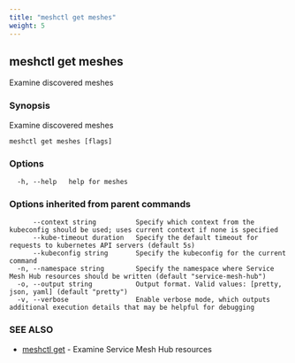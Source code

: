 ```yaml
---
title: "meshctl get meshes"
weight: 5
---
```

## meshctl get meshes

Examine discovered meshes

### Synopsis

Examine discovered meshes

```
meshctl get meshes [flags]
```

### Options

```
  -h, --help   help for meshes
```

### Options inherited from parent commands

```
      --context string          Specify which context from the kubeconfig should be used; uses current context if none is specified
      --kube-timeout duration   Specify the default timeout for requests to kubernetes API servers (default 5s)
      --kubeconfig string       Specify the kubeconfig for the current command
  -n, --namespace string        Specify the namespace where Service Mesh Hub resources should be written (default "service-mesh-hub")
  -o, --output string           Output format. Valid values: [pretty, json, yaml] (default "pretty")
  -v, --verbose                 Enable verbose mode, which outputs additional execution details that may be helpful for debugging
```

### SEE ALSO

* [meshctl get](../meshctl_get)	 - Examine Service Mesh Hub resources

